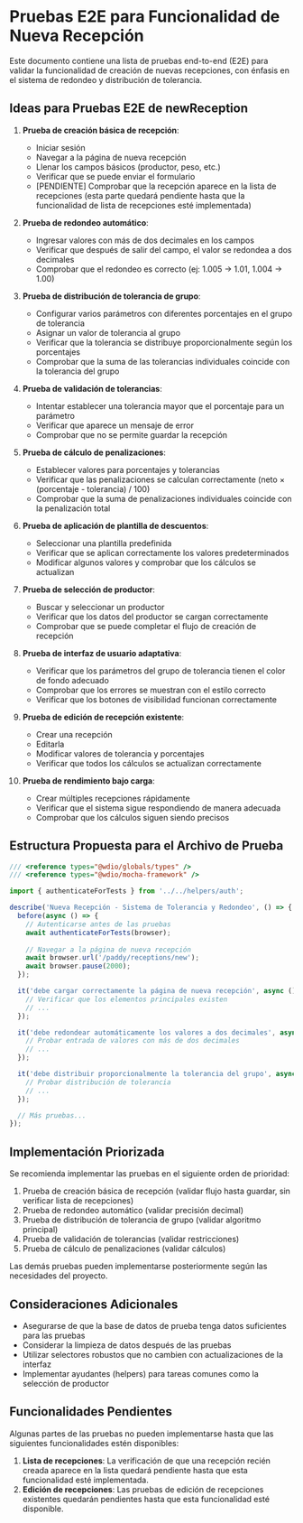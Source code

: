 # Pruebas E2E para Funcionalidad de Nueva Recepción

Este documento contiene una lista de pruebas end-to-end (E2E) para validar la funcionalidad de creación de nuevas recepciones, con énfasis en el sistema de redondeo y distribución de tolerancia.

## Ideas para Pruebas E2E de newReception

1. **Prueba de creación básica de recepción**:
   - Iniciar sesión
   - Navegar a la página de nueva recepción
   - Llenar los campos básicos (productor, peso, etc.)
   - Verificar que se puede enviar el formulario
   - [PENDIENTE] Comprobar que la recepción aparece en la lista de recepciones (esta parte quedará pendiente hasta que la funcionalidad de lista de recepciones esté implementada)

2. **Prueba de redondeo automático**:
   - Ingresar valores con más de dos decimales en los campos
   - Verificar que después de salir del campo, el valor se redondea a dos decimales
   - Comprobar que el redondeo es correcto (ej: 1.005 → 1.01, 1.004 → 1.00)

3. **Prueba de distribución de tolerancia de grupo**:
   - Configurar varios parámetros con diferentes porcentajes en el grupo de tolerancia
   - Asignar un valor de tolerancia al grupo
   - Verificar que la tolerancia se distribuye proporcionalmente según los porcentajes
   - Comprobar que la suma de las tolerancias individuales coincide con la tolerancia del grupo

4. **Prueba de validación de tolerancias**:
   - Intentar establecer una tolerancia mayor que el porcentaje para un parámetro
   - Verificar que aparece un mensaje de error
   - Comprobar que no se permite guardar la recepción

5. **Prueba de cálculo de penalizaciones**:
   - Establecer valores para porcentajes y tolerancias
   - Verificar que las penalizaciones se calculan correctamente (neto × (porcentaje - tolerancia) / 100)
   - Comprobar que la suma de penalizaciones individuales coincide con la penalización total

6. **Prueba de aplicación de plantilla de descuentos**:
   - Seleccionar una plantilla predefinida
   - Verificar que se aplican correctamente los valores predeterminados
   - Modificar algunos valores y comprobar que los cálculos se actualizan

7. **Prueba de selección de productor**:
   - Buscar y seleccionar un productor
   - Verificar que los datos del productor se cargan correctamente
   - Comprobar que se puede completar el flujo de creación de recepción

8. **Prueba de interfaz de usuario adaptativa**:
   - Verificar que los parámetros del grupo de tolerancia tienen el color de fondo adecuado
   - Comprobar que los errores se muestran con el estilo correcto
   - Verificar que los botones de visibilidad funcionan correctamente

9. **Prueba de edición de recepción existente**:
   - Crear una recepción
   - Editarla
   - Modificar valores de tolerancia y porcentajes
   - Verificar que todos los cálculos se actualizan correctamente

10. **Prueba de rendimiento bajo carga**:
    - Crear múltiples recepciones rápidamente
    - Verificar que el sistema sigue respondiendo de manera adecuada
    - Comprobar que los cálculos siguen siendo precisos

## Estructura Propuesta para el Archivo de Prueba

```typescript
/// <reference types="@wdio/globals/types" />
/// <reference types="@wdio/mocha-framework" />

import { authenticateForTests } from '../../helpers/auth';

describe('Nueva Recepción - Sistema de Tolerancia y Redondeo', () => {
  before(async () => {
    // Autenticarse antes de las pruebas
    await authenticateForTests(browser);
    
    // Navegar a la página de nueva recepción
    await browser.url('/paddy/receptions/new');
    await browser.pause(2000);
  });

  it('debe cargar correctamente la página de nueva recepción', async () => {
    // Verificar que los elementos principales existen
    // ...
  });

  it('debe redondear automáticamente los valores a dos decimales', async () => {
    // Probar entrada de valores con más de dos decimales
    // ...
  });

  it('debe distribuir proporcionalmente la tolerancia del grupo', async () => {
    // Probar distribución de tolerancia
    // ...
  });

  // Más pruebas...
});
```

## Implementación Priorizada

Se recomienda implementar las pruebas en el siguiente orden de prioridad:

1. Prueba de creación básica de recepción (validar flujo hasta guardar, sin verificar lista de recepciones)
2. Prueba de redondeo automático (validar precisión decimal)
3. Prueba de distribución de tolerancia de grupo (validar algoritmo principal)
4. Prueba de validación de tolerancias (validar restricciones)
5. Prueba de cálculo de penalizaciones (validar cálculos)

Las demás pruebas pueden implementarse posteriormente según las necesidades del proyecto.

## Consideraciones Adicionales

- Asegurarse de que la base de datos de prueba tenga datos suficientes para las pruebas
- Considerar la limpieza de datos después de las pruebas
- Utilizar selectores robustos que no cambien con actualizaciones de la interfaz
- Implementar ayudantes (helpers) para tareas comunes como la selección de productor

## Funcionalidades Pendientes

Algunas partes de las pruebas no pueden implementarse hasta que las siguientes funcionalidades estén disponibles:

1. **Lista de recepciones**: La verificación de que una recepción recién creada aparece en la lista quedará pendiente hasta que esta funcionalidad esté implementada.
2. **Edición de recepciones**: Las pruebas de edición de recepciones existentes quedarán pendientes hasta que esta funcionalidad esté disponible.
